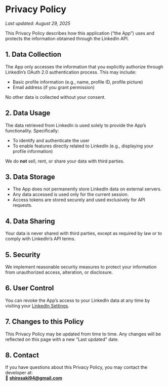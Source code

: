 # Privacy Policy

_Last updated: August 29, 2025_

This Privacy Policy describes how this application (“the App”) uses and protects the information obtained through the LinkedIn API.

## 1. Data Collection
The App only accesses the information that you explicitly authorize through LinkedIn’s OAuth 2.0 authentication process. This may include:
- Basic profile information (e.g., name, profile ID, profile picture)
- Email address (if you grant permission)

No other data is collected without your consent.

## 2. Data Usage
The data retrieved from LinkedIn is used solely to provide the App’s functionality. Specifically:
- To identify and authenticate the user
- To enable features directly related to LinkedIn (e.g., displaying your profile information)

We do **not** sell, rent, or share your data with third parties.

## 3. Data Storage
- The App does not permanently store LinkedIn data on external servers.  
- Any data accessed is used only for the current session.  
- Access tokens are stored securely and used exclusively for API requests.  

## 4. Data Sharing
Your data is never shared with third parties, except as required by law or to comply with LinkedIn’s API terms.

## 5. Security
We implement reasonable security measures to protect your information from unauthorized access, alteration, or disclosure.

## 6. User Control
You can revoke the App’s access to your LinkedIn data at any time by visiting your [LinkedIn Settings](https://www.linkedin.com/psettings/permitted-services).

## 7. Changes to this Policy
This Privacy Policy may be updated from time to time. Any changes will be reflected on this page with a new “Last updated” date.

## 8. Contact
If you have questions about this Privacy Policy, you may contact the developer at:  
📧 **shirosaki94@gmail.com**
